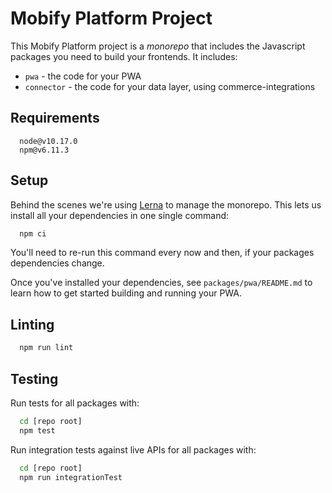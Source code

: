 # Mobify Platform Project

This Mobify Platform project is a _monorepo_ that includes the Javascript packages
you need to build your frontends. It includes:

- `pwa` - the code for your PWA
- `connector`  - the code for your data layer, using commerce-integrations

## Requirements

```
  node@v10.17.0
  npm@v6.11.3
```

## Setup

Behind the scenes we're using [Lerna][lerna] to manage the monorepo. This lets us
install all your dependencies in one single command:

```bash
  npm ci
```

You'll need to re-run this command every now and then, if your packages dependencies
change.

Once you've installed your dependencies, see `packages/pwa/README.md` to learn how
to get started building and running your PWA.

## Linting

```bash
  npm run lint
```

## Testing

Run tests for all packages with:

```bash
  cd [repo root]
  npm test
```

Run integration tests against live APIs for all packages with:

```bash
  cd [repo root]
  npm run integrationTest
```


[lerna]: https://github.com/lerna/lerna
